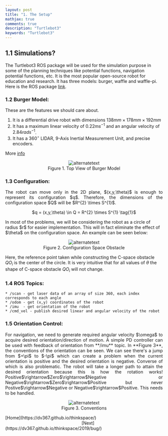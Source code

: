 ```yaml
---
layout: post
title: "1. The Setup"
mathjax: true
comments: true
description: "Turtlebot3"
keywords: "Turtlebot3"
---
```


## 1.1 Simulations?  
The Turtlebot3 ROS package will be used for the simulation purpose in some of the planning techniques like potential functions, navigation potential functions, etc. It is the most popular open-source robot for education and research. It has three models: burger, waffle and waffle-pi. Here is the ROS package [link](http://wiki.ros.org/turtlebot3).  

### 1.2 Burger Model:
These are the features we should care about. 
1. It is a differential drive robot with dimensions $138mm × 178mm × 192mm$  
2. It has a maximum linear velocity of $0.22 m s^{-1}$ and an angular velocity of $2.84 rad s^{-1}$.
3. It has a $360^{\circ}$ LIDAR, 9-Axis Inertial Measurement Unit, and precise encoders.  

More [info](http://emanual.robotis.com/docs/en/platform/turtlebot3/overview/)
<p align="center">
<img src="{{ site.url }}/assets/images/turtlebot3_dimension1.png" alt="alternatetext"><br>  
Figure 1. Top View of Burger Model
</p>

### 1.3 Configuration:
<p align="justify">
The robot can move only in the 2D plane, $(x,y,\theta)$ is enough to represent its configuration $q$. Therefore, the dimensions of the configuration space $Q$ will be $R^{2}  \times S^{1}$.  
<p align="center">
$q = (x,y,\theta) \in Q = R^{2} \times S^{1} \tag{1}$
</p>
In most of the problems, we will be considering the robot as a circle of radius $r$ for easier implementation. This will in fact eliminate the effect of $\theta$ on the configuration space. An example can be seen below:  

<p align="center">
<img src="{{ site.url }}/assets/images/obstacles.PNG" alt="alternatetext"><br>
Figure 2. Configuration Space Obstacle 
</p>

Here, the reference point taken while constructing the C-space obstacle $QO_{i}$ is the center of the circle. It is very intuitive that for all values of $\theta$ the shape of C-space obstacle $QO_{i}$ will not change.
</p>

### 1.4 ROS Topics:  
```
* /scan - get laser data of an array of size 360, each index corresponds to each angle 
* /odom - get (x,y) coordinates of the robot 
* /imu  - get orientation of the robot
* /cmd_vel - publish desired linear and angular velocity of the robot
```  
### 1.5 Orientation Control:  
<p align="justify">
For navigation, we need to generate required angular velocity $\omega$ to acquire desired orientation/direction of motion. A simple PD controller can be used with feedback of orientation from **/imu** topic. In **Figure 3**, the conventions of the orientation can be seen. We can see there's a jump from $+\pi$ to $-\pi$ which can create a problem when the current orientation is positive and the desired orientation is negative. Converse of which is also problematic. The robot will take a longer path to attain the desired orientation because this is how the rotation works! Positive$\rightarrow$Zero$\rightarrow$Negative or Negative$\rightarrow$Zero$\rightarrow$Positive but never Postive$\rightarrow$Negative or Negative$\rightarrow$Positive. This needs to be handled.
</p>

<p align="center">
<img src="{{ site.url }}/assets/images/imu.png" alt="alternatetext"><br>
Figure 3. Conventions 
</p>

<div class="divider"></div>
[Home](https://dv367.github.io/thinkspace/) &nbsp;&nbsp;&nbsp;&nbsp;&nbsp;&nbsp;&nbsp;&nbsp;&nbsp;&nbsp;&nbsp;&nbsp;&nbsp;&nbsp;&nbsp;&nbsp;&nbsp;&nbsp;&nbsp;&nbsp;&nbsp;&nbsp;&nbsp;&nbsp;&nbsp;&nbsp;&nbsp;&nbsp;&nbsp;&nbsp;&nbsp;&nbsp;&nbsp;&nbsp;&nbsp;&nbsp;&nbsp;&nbsp;&nbsp;&nbsp;&nbsp;&nbsp;&nbsp;&nbsp;&nbsp;&nbsp;&nbsp;&nbsp;&nbsp;&nbsp;&nbsp;&nbsp;&nbsp;&nbsp;&nbsp;&nbsp;&nbsp;&nbsp;&nbsp;&nbsp;&nbsp;
[Next](https://dv367.github.io/thinkspace/2019/bug/)
<div class="divider"></div>








